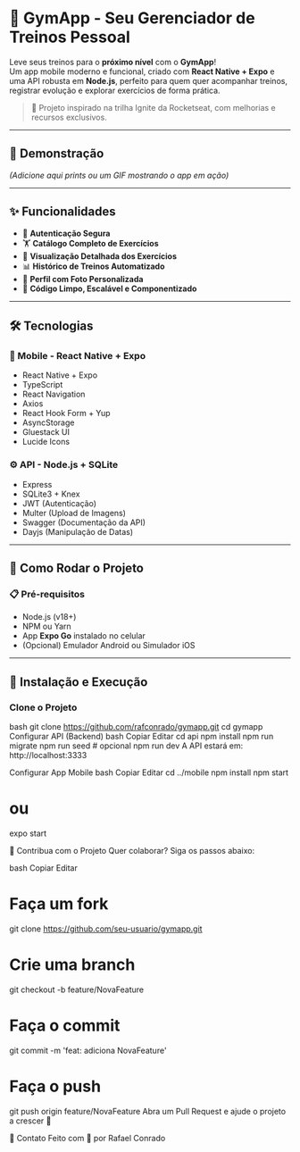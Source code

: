 # 💪 GymApp - Seu Gerenciador de Treinos Pessoal

Leve seus treinos para o **próximo nível** com o **GymApp**!  
Um app mobile moderno e funcional, criado com **React Native + Expo** e uma API robusta em **Node.js**, perfeito para quem quer acompanhar treinos, registrar evolução e explorar exercícios de forma prática.

> 📲 Projeto inspirado na trilha Ignite da Rocketseat, com melhorias e recursos exclusivos.

---

## 🎥 Demonstração

*(Adicione aqui prints ou um GIF mostrando o app em ação)*

---

## ✨ Funcionalidades

- 🔐 **Autenticação Segura**
- 🏋️ **Catálogo Completo de Exercícios**
- 📖 **Visualização Detalhada dos Exercícios**
- 📊 **Histórico de Treinos Automatizado**
- 👤 **Perfil com Foto Personalizada**
- 💎 **Código Limpo, Escalável e Componentizado**

---

## 🛠️ Tecnologias

### 📱 Mobile - React Native + Expo

- React Native + Expo
- TypeScript
- React Navigation
- Axios
- React Hook Form + Yup
- AsyncStorage
- Gluestack UI
- Lucide Icons

### ⚙️ API - Node.js + SQLite

- Express
- SQLite3 + Knex
- JWT (Autenticação)
- Multer (Upload de Imagens)
- Swagger (Documentação da API)
- Dayjs (Manipulação de Datas)

---

## 🚀 Como Rodar o Projeto

### 📋 Pré-requisitos

- Node.js (v18+)
- NPM ou Yarn
- App **Expo Go** instalado no celular
- (Opcional) Emulador Android ou Simulador iOS

---

## 🚀 Instalação e Execução

### Clone o Projeto

bash
git clone https://github.com/rafconrado/gymapp.git
cd gymapp
Configurar API (Backend)
bash
Copiar
Editar
cd api
npm install
npm run migrate
npm run seed   # opcional
npm run dev
A API estará em: http://localhost:3333

Configurar App Mobile
bash
Copiar
Editar
cd ../mobile
npm install
npm start
# ou
expo start

🤝 Contribua com o Projeto
Quer colaborar? Siga os passos abaixo:

bash
Copiar
Editar
# Faça um fork
git clone https://github.com/seu-usuario/gymapp.git

# Crie uma branch
git checkout -b feature/NovaFeature

# Faça o commit
git commit -m 'feat: adiciona NovaFeature'

# Faça o push
git push origin feature/NovaFeature
Abra um Pull Request e ajude o projeto a crescer 🚀

📧 Contato
Feito com 💙 por Rafael Conrado
